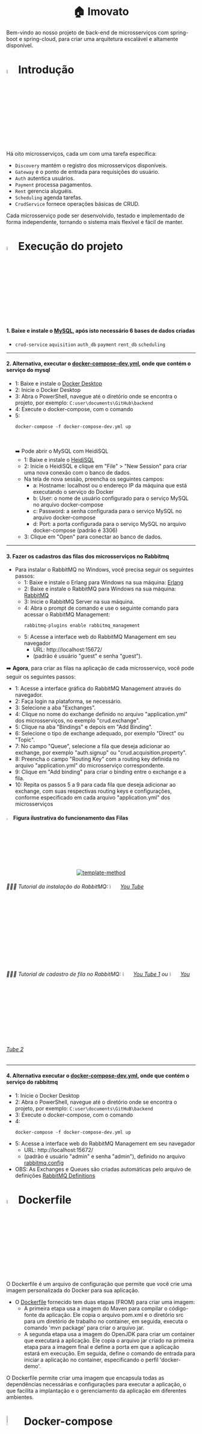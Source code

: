 <p align="center">
  <h1 align="center">🏠 Imovato</h1>
</p>
Bem-vindo ao nosso projeto de back-end de microsserviços com spring-boot e spring-cloud, para criar uma arquitetura escalável e altamente disponível. 

# <img src="https://user-images.githubusercontent.com/94808306/218839320-ff26eaec-7b62-4513-ad88-caaafe760f97.png" width="5%" style="display: inline-block;"> Introdução

Há oito microsserviços, cada um com uma tarefa específica:
  - `Discovery` mantém o registro dos microsserviços disponíveis.
  - `Gateway` é o ponto de entrada para requisições do usuário.
  - `Auth` autentica usuários.
  - `Payment` processa pagamentos.
  - `Rent` gerencia aluguéis.
  - `Scheduling` agenda tarefas.
  - `CrudService` fornece operações básicas de CRUD.
  
Cada microsserviço pode ser desenvolvido, testado e implementado de forma independente, tornando o sistema mais flexível e fácil de manter.

# <img src="https://user-images.githubusercontent.com/94808306/218839785-2a2e5f36-08e1-4d83-a977-db529e1cdfcc.png" width="5%" style="display: inline-block;"> Execução do projeto
#### 1. Baixe e instale o [MySQL](https://www.mysql.com/downloads/), após isto necessário 6 bases de dados criadas
 - `crud-service` `aquisition` `auth_db` `payment` `rent_db` `scheduling`
<hr>

#### 2. **Alternativa**, executar o [docker-compose-dev.yml](https://github.com/Imovato/backend/blob/master/docker-compose-dev.yml), onde que contém o serviço do mysql
- 1: Baixe e instale o [Docker Desktop](https://www.docker.com/products/docker-desktop/)
- 2: Inicie o Docker Desktop
- 3: Abra o PowerShell, navegue até o diretório onde se encontra o projeto, por exemplo: `C:user\documents\GitHub\backend`
- 4: Execute o docker-compose, com o comando
- 5: 
   ```
   docker-compose -f docker-compose-dev.yml up
   ```
   <br></br>
➡️ Pode abrir o MySQL com HeidiSQL
    - 1: Baixe e instale o [HeidiSQL](https://www.heidisql.com/download.php.)
    - 2: Inicie o HeidiSQL e clique em "File" > "New Session" para criar uma nova conexão com o banco de dados.
    - Na tela de nova sessão, preencha os seguintes campos:
        - a: Hostname: localhost ou o endereço IP da máquina que está executando o serviço do Docker
        - b: User: o nome de usuário configurado para o serviço MySQL no arquivo docker-compose
        - c: Password: a senha configurada para o serviço MySQL no arquivo docker-compose
        - d: Port: a porta configurada para o serviço MySQL no arquivo docker-compose (padrão é 3306)
    - 3: Clique em "Open" para conectar ao banco de dados.
<hr>
        
#### 3. Fazer os cadastros das filas dos microsserviços no Rabbitmq
- Para instalar o RabbitMQ no Windows, você precisa seguir os seguintes passos:
    - 1: Baixe e instale o Erlang para Windows na sua máquina: [Erlang](https://www.erlang.org/downloads)
    - 2: Baixe e instale o RabbitMQ para Windows na sua máquina: [RabbitMQ](https://www.rabbitmq.com/download.html)
    - 3: Inicie o RabbitMQ Server na sua máquina.
    - 4: Abra o prompt de comando e use o seguinte comando para acessar o RabbitMQ Management:
        ```
        rabbitmq-plugins enable rabbitmq_management
        ```
    - 5: Acesse a interface web do RabbitMQ Management em seu navegador
    	- URL: http://localhost:15672/ 
    	- (padrão é usuário "guest" e senha "guest").
    
➡️ **Agora**, para criar as filas na aplicação de cada microsserviço, você pode seguir os seguintes passos:
   - 1: Acesse a interface gráfica do RabbitMQ Management através do navegador.
   - 2: Faça login na plataforma, se necessário.
   - 3: Selecione a aba "Exchanges".
   - 4: Clique no nome do exchange definido no arquivo "application.yml" dos microsserviços, no exemplo "crud.exchange".
   - 5: Clique na aba "Bindings" e depois em "Add Binding".
   - 6: Selecione o tipo de exchange adequado, por exemplo "Direct" ou "Topic".
   - 7: No campo "Queue", selecione a fila que deseja adicionar ao exchange, por exemplo "auth.signup" ou "crud.acquisition.property".
   - 8: Preencha o campo "Routing Key" com a routing key definida no arquivo "application.yml" do microsserviço correspondente.
   - 9: Clique em "Add binding" para criar o binding entre o exchange e a fila.
   - 10: Repita os passos 5 a 9 para cada fila que deseja adicionar ao exchange, com suas respectivas routing keys e configurações, conforme especificado em cada arquivo "application.yml" dos microsserviços

#### <img src="https://user-images.githubusercontent.com/94808306/218846508-c0f8b682-8706-41d7-be28-93bfbe2dbfa8.png" width="3%" style="display: inline-block;"> Figura ilustrativa do funcionamento das Filas
<p align="center">
  <a href="https://github.com/SamuelModesto">
      <img alt="template-method" src="https://github.com/SamuelModesto/Imagens/blob/master/Imagens%20Imovato/ImovatoFilas.jpeg" />
  </a>
</p>

###### 👨🏻‍🏫 Tutorial da instalação do RabbitMQ: <img src="https://user-images.githubusercontent.com/94808306/218837983-d1203bee-b386-46f1-8d6f-44e47a5c66de.png" width="5%" style="display: inline-block;"> [You Tube](https://youtu.be/PESoVKv0Spo)
###### 👨🏻‍🏫 Tutorial de cadastro de fila no RabbitMQ: <img src="https://user-images.githubusercontent.com/94808306/218837983-d1203bee-b386-46f1-8d6f-44e47a5c66de.png" width="5%" style="display: inline-block;"> [You Tube 1](https://youtu.be/SzcvuHjRJKE) ou <img src="https://user-images.githubusercontent.com/94808306/218837983-d1203bee-b386-46f1-8d6f-44e47a5c66de.png" width="5%" style="display: inline-block;"> [You Tube 2](https://youtube.com/playlist?list=PLZTjHbp2Y7809w3PLM0UE_LgQq6vk49q0)

<hr>

#### 4. **Alternativa** executar o [docker-compose-dev.yml](https://github.com/Imovato/backend/blob/master/docker-compose-dev.yml), onde que contém o serviço do rabbitmq
   - 1: Inicie o Docker Desktop
   - 2: Abra o PowerShell, navegue até o diretório onde se encontra o projeto, por exemplo: `C:user\documents\GitHuB\backend`
   - 3: Execute o docker-compose, com o comando
   - 4: 
       ```
       docker-compose -f docker-compose-dev.yml up
       ```
   - 5: Acesse a interface web do RabbitMQ Management em seu navegador 
       - URL: http://localhost:15672/ 
       - (padrão é usuário "admin" e senha "admin"), definido no arquivo [rabbitmq.config](https://github.com/Imovato/backend/blob/master/rabbitmq.config)
   - OBS: As Exchanges e Queues são criadas automáticas pelo arquivo de definições [RabbitMQ Definitions](https://github.com/Imovato/backend/blob/master/rabbit_definitions.json) 

# <img src="https://user-images.githubusercontent.com/94808306/218842555-9f2cfa9b-66db-4129-9d03-ee7a112cff73.png" width="5%" style="display: inline-block;"> Dockerfile
O Dockerfile é um arquivo de configuração que permite que você crie uma imagem personalizada do Docker para sua aplicação.
- O [Dockerfile](https://github.com/Imovato/backend/blob/master/CrudService/Dockerfile) fornecido tem duas etapas (FROM) para criar uma imagem:
	- A primeira etapa usa a imagem do Maven para compilar o código-fonte da aplicação. Ele copia o arquivo pom.xml e o diretório src para um diretório de trabalho no container, em seguida, executa o comando 'mvn package' para criar o arquivo jar.
	- A segunda etapa usa a imagem do OpenJDK para criar um container que executará a aplicação. Ele copia o arquivo jar criado na primeira etapa para a imagem final e define a porta em que a aplicação estará em execução. Em seguida, define o comando de entrada para iniciar a aplicação no container, especificando o perfil 'docker-demo'.

O Dockerfile permite criar uma imagem que encapsula todas as dependências necessárias e configurações para executar a aplicação, o que facilita a implantação e o gerenciamento da aplicação em diferentes ambientes.

# <img src="https://user-images.githubusercontent.com/94808306/218843489-f512178b-1b81-4817-b2b5-2faf060d8fd6.png" width="8%" style="display: inline-block;"> Docker-compose
- 1: O arquivo [docker-compose-dev.yml](https://github.com/Imovato/backend/blob/master/docker-compose-dev.yml) contém a definição dos serviços MySQL e RabbitMQ para o ambiente de desenvolvimento. Esses serviços são executados como contêineres do Docker e podem ser gerenciados por meio desse arquivo.
- 2: O arquivo [docker-compose-sonar.yml](https://github.com/Imovato/backend/blob/master/docker-compose-sonar.yml) define a configuração do SonarQube e sua base de dados correspondente. O SonarQube é uma ferramenta de análise de código aberto que ajuda a detectar problemas de qualidade de código.
- 3: O arquivo [docker-compose-deploy.yml](https://github.com/Imovato/backend/blob/master/docker-compose-deploy.yml) contém as definições para implantar as imagens dos microserviços e o banco de dados, juntamente com o RabbitMQ, em um ambiente de produção. Esse arquivo é usado para gerenciar a implantação de aplicativos em contêineres do Docker em um ambiente de produção.

# <img src="https://user-images.githubusercontent.com/94808306/218844771-6a4ff1c3-82c5-4726-b2ee-a6b765230624.png" width="5%" style="display: inline-block;"> CI/CD Pipeline com Jenkins
Este pipeline [Jenkinsfile](https://github.com/Imovato/backend/blob/master/Jenkinsfile) é definido em uma linguagem de script para a ferramenta Jenkins.
Ele tem vários estágios para compilar, testar e implantar dois serviços diferentes: 
- **Discovery e Rent** 
  - O estágio de "Build Discovery" verifica o código-fonte no repositório do GitHub, compila o código-fonte usando o Maven e empacota em um arquivo WAR. 
  - Em seguida, o estágio "Deploy Discovery" implanta o serviço no servidor Tomcat local. 
  - O estágio "Build Rent" compila o código-fonte do serviço Rent. 
  - O estágio "Unit Tests-Rent" executa os testes unitários para o serviço Rent. 
  - O estágio "Sonar Analysis" executa a análise de código-fonte usando o SonarQube do docker-compose [docker-compose-sonar.yml](https://github.com/Imovato/backend/blob/master/docker-compose-sonar.yml). 
  - O estágio "Deploy Rent" implanta o serviço Rent no servidor Tomcat. 
  - Finalmente, o estágio "API Test-Rent" executa testes de API em um projeto de teste separado.

# <img src="https://user-images.githubusercontent.com/94808306/218845473-a03734bb-4827-4353-aa0b-dc7b3887d3f9.png" width="5%" style="display: inline-block;"> Links
Os links estão disponíveis na documentação para auxiliar o desenvolvedor, porém itens como login e senha devem ser consultados nos arquivos de propriedade da aplicação.
|  Nome           | Link    | 
| :-------------  | :----------- |
| Swagger      |  http://localhost:8081/crudService/swagger-ui.html# |
| RabbitMQ      | http://localhost:15672/#/ |

#### <img src="https://user-images.githubusercontent.com/94808306/218847126-74c8e45c-69c7-49f2-9967-c21bfb0ac1aa.png" width="3%" style="display: inline-block;">   EndPoints dos microsserviços
| Aplicação    | Porta | context-path        | EndPoint                                   |
| ------------ | ----- | ------------------- | ----------------------------------------- |
| discovery    | 8087  | /discovery         | http://localhost:8087/discovery/*         |
| acquisition  | 8084  | /acquisitionService | http://localhost:8084/acquisitionService/* |
| auth         | 8083  | /authService       | http://localhost:8083/authService/*       |
| CrudService  | 8081  | /crudService       | http://localhost:8081/crudService/*       |
| gateway      | 8080  | /gateway           | http://localhost:8080/gateway/*           |
| payment      | 8082  | /paymentService    | http://localhost:8082/paymentService/*    |
| rent         | 8085  | /rentService       | http://localhost:8085/rentService/*       |
| scheduling   | 8086  | /schedulingService | http://localhost:8086/schedulingService/* |


# ⚙ Tecnologias Utilizadas

Tecnologia|Versão 
----|----
🐬MySQL|8.0.23
🍃Spring Boot|2.4.2
📺Netflix Eureka|1.10.11

# 🔨 Ferramentas
<p align="left">
  <img src="https://user-images.githubusercontent.com/94808306/218291199-b46da654-3be0-4bb1-b562-4b52a752e91e.png" width="5%" style="display: inline-block;">
  <img src="https://user-images.githubusercontent.com/94808306/218291220-845eba8e-5445-4d24-ae67-8d84df147826.png" width="5%" style="display: inline-block;">
  <img src="https://user-images.githubusercontent.com/94808306/218291409-2ff2da32-4ee9-4b44-9155-f611f9b6f714.png" width="5%" style="display: inline-block;">
  <img src="https://user-images.githubusercontent.com/94808306/218291444-7c45a496-2cfa-4bf5-b534-1816ba1a6013.png" width="5%" style="display: inline-block;">
  <img src="https://user-images.githubusercontent.com/94808306/218291546-ba11a3df-b998-4744-938e-fd08f8c73dba.png" width="8%" style="display: inline-block;">
  <img src="https://user-images.githubusercontent.com/94808306/218291681-08c6dca5-869f-4cb9-a032-cc68eb6779aa.png" width="5%" style="display: inline-block;">
</p>

# <img src="https://user-images.githubusercontent.com/94808306/218848224-1422f187-a01e-4b46-9606-bef2cd3c35e8.png" width="5%" style="display: inline-block;"> Front-End
- O front-end encontra-se em outro repositório. **[GitHub](https://github.com/RP-IV-GP2/front-web)**
